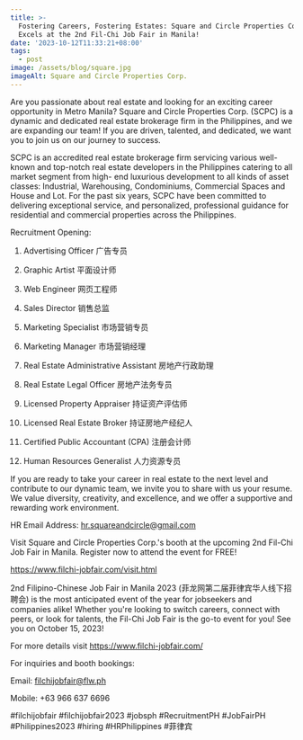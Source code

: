 ```yaml
---
title: >-
  Fostering Careers, Fostering Estates: Square and Circle Properties Corp.
  Excels at the 2nd Fil-Chi Job Fair in Manila!
date: '2023-10-12T11:33:21+08:00'
tags:
  - post
image: /assets/blog/square.jpg
imageAlt: Square and Circle Properties Corp.
---
```

Are you passionate about real estate and looking for an exciting career opportunity in Metro Manila? Square and Circle Properties Corp. (SCPC) is a dynamic and dedicated real estate brokerage firm in the Philippines, and we are expanding our team! If you are driven, talented, and dedicated, we want you to join us on our journey to success.



SCPC is an accredited real estate brokerage firm servicing various well- known and top-notch real estate developers in the Philippines catering to all market segment from high- end luxurious development to all kinds of asset classes: Industrial, Warehousing, Condominiums, Commercial Spaces and House and Lot. For the past six years, SCPC have been committed to delivering exceptional service, and personalized, professional guidance for residential and commercial properties across the Philippines.



Recruitment Opening:



1. Advertising Officer 广告专员

2. Graphic Artist 平面设计师

3. Web Engineer 网页工程师

4. Sales Director 销售总监

5. Marketing Specialist 市场营销专员

6. Marketing Manager 市场营销经理

7. Real Estate Administrative Assistant 房地产行政助理

8. Real Estate Legal Officer 房地产法务专员

9. Licensed Property Appraiser 持证资产评估师

10. Licensed Real Estate Broker 持证房地产经纪人

11. Certified Public Accountant (CPA) 注册会计师

12. Human Resources Generalist 人力资源专员



If you are ready to take your career in real estate to the next level and contribute to our dynamic team, we invite you to share with us your resume. We value diversity, creativity, and excellence, and we offer a supportive and rewarding work environment.



HR Email Address: hr.squareandcircle@gmail.com



Visit Square and Circle Properties Corp.'s booth at the upcoming 2nd Fil-Chi Job Fair in Manila. Register now to attend the event for FREE!



https://www.filchi-jobfair.com/visit.html



2nd Filipino-Chinese Job Fair in Manila 2023 (菲龙网第二届菲律宾华人线下招聘会) is the most anticipated event of the year for jobseekers and companies alike! Whether you're looking to switch careers, connect with peers, or look for talents, the Fil-Chi Job Fair is the go-to event for you! See you on October 15, 2023!



For more details visit https://www.filchi-jobfair.com/



For inquiries and booth bookings:



Email: filchijobfair@flw.ph



Mobile: +63 966 637 6696



\#filchijobfair #filchijobfair2023 #jobsph #RecruitmentPH #JobFairPH #Philippines2023 #hiring #HRPhilippines #菲律宾
